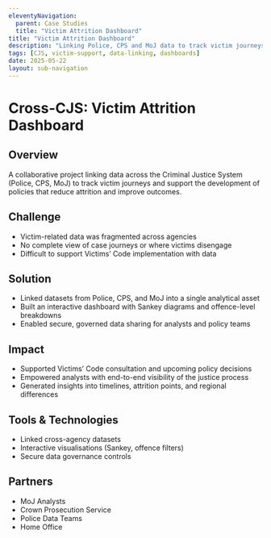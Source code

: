 ```yaml
---
eleventyNavigation:
  parent: Case Studies
  title: "Victim Attrition Dashboard"
title: "Victim Attrition Dashboard"
description: "Linking Police, CPS and MoJ data to track victim journeys and improve justice outcomes."
tags: [CJS, victim-support, data-linking, dashboards]
date: 2025-05-22
layout: sub-navigation
---
```


# Cross-CJS: Victim Attrition Dashboard

## Overview
A collaborative project linking data across the Criminal Justice System (Police, CPS, MoJ) to track victim journeys and support the development of policies that reduce attrition and improve outcomes.

## Challenge
- Victim-related data was fragmented across agencies
- No complete view of case journeys or where victims disengage
- Difficult to support Victims’ Code implementation with data

## Solution
- Linked datasets from Police, CPS, and MoJ into a single analytical asset
- Built an interactive dashboard with Sankey diagrams and offence-level breakdowns
- Enabled secure, governed data sharing for analysts and policy teams

## Impact
- Supported Victims’ Code consultation and upcoming policy decisions
- Empowered analysts with end-to-end visibility of the justice process
- Generated insights into timelines, attrition points, and regional differences

## Tools & Technologies
- Linked cross-agency datasets
- Interactive visualisations (Sankey, offence filters)
- Secure data governance controls

## Partners
- MoJ Analysts
- Crown Prosecution Service
- Police Data Teams
- Home Office
